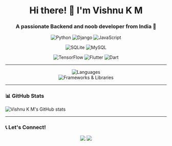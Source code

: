 <h1 align="center">Hi there! 👋 I'm Vishnu K M</h1>
<h3 align="center">A passionate Backend and noob developer from India 🚀</h3>

<p align="center">
  <img src="https://img.shields.io/badge/-Python-blue?style=for-the-badge&logo=python&logoColor=white" alt="Python">
  <img src="https://img.shields.io/badge/-Django-darkgreen?style=for-the-badge&logo=django&logoColor=white" alt="Django">
  <img src="https://img.shields.io/badge/-JavaScript-yellow?style=for-the-badge&logo=javascript&logoColor=white" alt="JavaScript">
</p>
<p align="center">
  <img src="https://img.shields.io/badge/-SQLite-blue?style=for-the-badge&logo=sqlite&logoColor=white" alt="SQLite">
  <img src="https://img.shields.io/badge/-MySQL-blueviolet?style=for-the-badge&logo=mysql&logoColor=white" alt="MySQL">
</p>
<p align="center">
  <img src="https://img.shields.io/badge/-TensorFlow-orange?style=for-the-badge&logo=tensorflow&logoColor=white" alt="TensorFlow">
  <img src="https://img.shields.io/badge/-Flutter-blue?style=for-the-badge&logo=flutter&logoColor=white" alt="Flutter">
  <img src="https://img.shields.io/badge/-Dart-blue?style=for-the-badge&logo=dart&logoColor=white" alt="Dart">
</p>

---

<p align="center">
  <img src="https://img.shields.io/badge/Languages-Python%20%7C%20JavaScript%20%7C%20C%2B%2B%20%7C%20Java%20%7C%20HTML%20%7C%20CSS%20%7C%20Dart-blue" alt="Languages">
  <br>
  <img src="https://img.shields.io/badge/Frameworks%20%26%20Libraries-Django%20%7C%20Django%20REST%20Framework%20%7C%20Bootstrap%20%7C%20TensorFlow%20%7C%20Flutter%20%7C%20Dart-darkgreen" alt="Frameworks & Libraries">
</p>

---

### 📊 GitHub Stats

![Vishnu K M's GitHub stats](https://github-readme-stats.vercel.app/api?username=jztchl&show_icons=true&theme=radical)

---

### 📞 Let's Connect!

<p align="center">
  <a href="https://www.linkedin.com/in/your-profile" target="_blank"><img src="https://img.shields.io/badge/Connect%20with%20me%20on%20LinkedIn-blue?style=for-the-badge&logo=linkedin"></a>
  <a href="https://twitter.com/your-handle" target="_blank"><img src="https://img.shields.io/badge/Follow%20me%20on%20Twitter-blue?style=for-the-badge&logo=twitter"></a>
</p>
